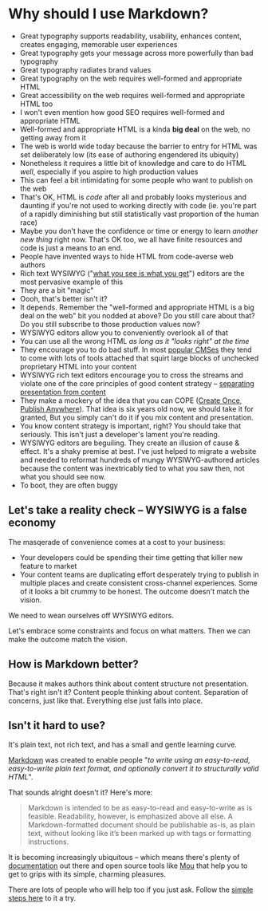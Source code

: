 # Why should I use Markdown?

- Great typography supports readability, usability, enhances content, creates engaging, memorable user experiences 
- Great typography gets your message across more powerfully than bad typography
- Great typography radiates brand values 
- Great typography on the web requires well-formed and appropriate HTML
- Great accessibility on the web requires well-formed and appropriate HTML too
- I won't even mention how good SEO requires well-formed and appropriate HTML
- Well-formed and appropriate HTML is a kinda **big deal** on the web, no getting away from it
- The web is world wide today because the barrier to entry for HTML was set deliberately low (its ease of authoring engendered its ubiquity)
- Nonetheless it requires a little bit of knowledge and care to do HTML _well_, especially if you aspire to high production values 
- This can feel a bit intimidating for some people who want to publish on the web
- That's OK, HTML is _code_ after all and probably looks mysterious and daunting if you're not used to working directly with code (ie. you're part of a rapidly diminishing but still statistically vast proportion of the human race)
- Maybe you don't have the confidence or time or energy to learn _another new thing_ right now. That's OK too, we all have finite resources and code is just a means to an end.
- People have invented ways to hide HTML from code-averse web authors
- Rich text WYSIWYG ("[what you see is what you get](https://en.wikipedia.org/wiki/WYSIWYG)") editors are the most pervasive example of this  
- They are a bit "magic"
- Oooh, that's better isn't it?
- It depends. Remember the "well-formed and appropriate HTML is a big deal on the web" bit you nodded at above? Do you still care about that? Do you still subscribe to those production values now?
- WYSIWYG editors allow you to conveniently overlook all of that
- You can use all the wrong HTML *as long as it "looks right" at the time*
- They encourage you to do bad stuff. In most [popular CMSes](https://wordpress.com/) they tend to come with lots of tools attached that squirt large blocks of unchecked proprietary HTML into your content
- WYSIWYG rich text editors encourage you to cross the streams and violate one of the core principles of good content strategy – [separating presentation from content](http://karenmcgrane.com/2014/03/27/separating-content-from-presentation/)
- They make a mockery of the idea that you can COPE ([Create Once, Publish Anywhere](http://www.programmableweb.com/news/cope-create-once-publish-everywhere/2009/10/13)). That idea is six years old now, we should take it for granted, But you simply can't do it if you mix content and presentation.
- You know content strategy is important, right? You should take that seriously. This isn't just a developer's lament you're reading.
- WYSIWYG editors are beguiling. They create an illusion of cause & effect. It's a shaky premise at best. I've just helped to migrate a website and needed to reformat hundreds of mungy WYSIWYG-authored articles because the content was inextricably tied to what you saw then, not what you should see now.
- To boot, they are often buggy 

## Let's take a reality check – WYSIWYG is a false economy

The masqerade of convenience comes at a cost to your business:

- Your developers could be spending their time getting that killer new feature to market
- Your content teams are duplicating effort desperately trying to publish in multiple places and create consistent cross-channel experiences. Some of it looks a bit crummy to be honest. The outcome doesn't match the vision. 

We need to wean ourselves off WYSIWYG editors. 

Let's embrace some constraints and focus on what matters. Then we can make the outcome match the vision.

## How is Markdown better?

Because it makes authors think about content structure not presentation. That's right isn't it? Content people thinking about content. Separation of concerns, just like that. Everything else just falls into place.

## Isn't it hard to use?

It's plain text, not rich text, and has a small and gentle learning curve. 

[Markdown](https://en.wikipedia.org/wiki/Markdown) was created to enable people "_to write using an easy-to-read, easy-to-write plain text format, and optionally convert it to structurally valid HTML_". 

That sounds alright doesn't it? Here's more:

> Markdown is intended to be as easy-to-read and easy-to-write as is feasible. Readability, however, is emphasized above all else. A Markdown-formatted document should be publishable as-is, as plain text, without looking like it’s been marked up with tags or formatting instructions. 

It is becoming increasingly ubiquitous – which means there's plenty of [documentation](https://daringfireball.net/projects/markdown/syntax) out there and open source tools like [Mou](http://25.io/mou/) that help you to get to grips with its simple, charming pleasures. 

There are lots of people who will help too if you just ask. Follow the [simple steps here](/README.md) to it a try.
